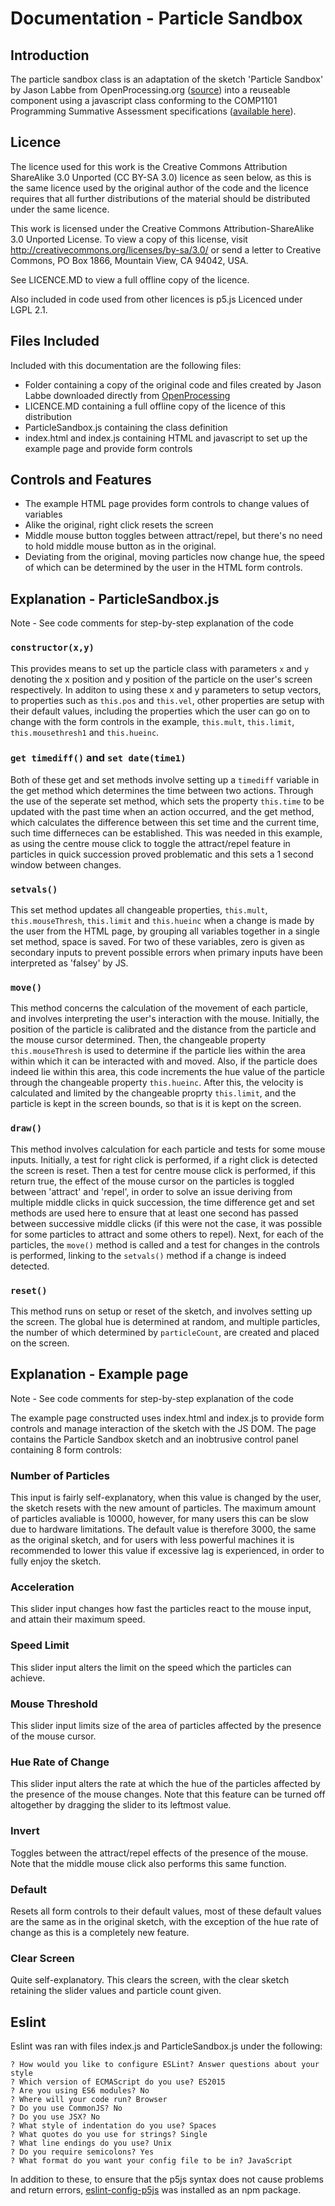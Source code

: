 # Documentation - Particle Sandbox
## Introduction

The particle sandbox class is an adaptation of the sketch 'Particle Sandbox' by Jason Labbe from OpenProcessing.org ([source](https://www.openprocessing.org/sketch/605835)) 
into a reuseable component using a javascript class conforming to the 
COMP1101 Programming Summative Assessment specifications ([available here](https://github.com/stevenaeola/gitpitch/blob/master/prog/assessment_p5/README.md)).

## Licence

The licence used for this work is the Creative Commons Attribution ShareAlike 3.0 Unported (CC BY-SA 3.0) licence as seen below, as this is the
same licence used by the original author of the code and the licence requires that all further distributions of the material should be
distributed under the same licence.

This work is licensed under the Creative Commons Attribution-ShareAlike 3.0 Unported License. To view a copy of this license, visit http://creativecommons.org/licenses/by-sa/3.0/ or send a letter to Creative Commons, PO Box 1866, Mountain View, CA 94042, USA.

See LICENCE.MD to view a full offline copy of the licence.

Also included in code used from other licences is p5.js Licenced under LGPL 2.1.

## Files Included

Included with this documentation are the following files:

- Folder containing a copy of the original code and files created by Jason Labbe downloaded directly from [OpenProcessing](https://www.openprocessing.org/sketch/605835)
- LICENCE.MD containing a full offline copy of the licence of this distribution
- ParticleSandbox.js containing the class definition
- index.html and index.js containing HTML and javascript to set up the example page and provide form controls

## Controls and Features

- The example HTML page provides form controls to change values of variables
- Alike the original, right click resets the screen 
- Middle mouse button toggles between attract/repel, but there's no need to hold middle mouse button as in the original.
- Deviating from the original, moving particles now change hue, the speed of which can be determined by the user in the HTML form controls.

## Explanation - ParticleSandbox.js

Note - See code comments for step-by-step explanation of the code

### `constructor(x,y)`

This provides means to set up the particle class with parameters `x` and `y` denoting the x position and y position of the particle on the user's screen respectively. In additon to using these x and y parameters to setup vectors, to properties such as `this.pos` and `this.vel`, other properties are setup with their default values, including the properties which the user can go on to change with the form controls in the example, `this.mult`, `this.limit`, `this.mousethresh1` and `this.hueinc`.

### `get timediff()` and `set date(time1)`

Both of these get and set methods involve setting up a `timediff` variable in the get method which determines the time between two actions. Through the use of the seperate set method, which sets the property `this.time` to be updated with the past time when an action occurred, and the get method, which calculates the difference between this set time and the current time, such time differneces can be established. This was needed in this example, as using the centre mouse click to toggle the attract/repel feature in particles in quick succession proved problematic and this sets a 1 second window between changes.

### `setvals()`

This set method updates all changeable properties, `this.mult`, `this.mouseThresh`, `this.limit` and `this.hueinc` when a change is made by the user from the HTML page, by grouping all variables together in a single set method, space is saved. For two of these variables, zero is given as secondary inputs to prevent possible errors when primary inputs have been interpreted as 'falsey' by JS.

### `move()`

This method concerns the calculation of the movement of each particle, and involves interpreting the user's interaction with the mouse. Initially, the position of the particle is calibrated and the distance from the particle and the mouse cursor determined. Then, the changeable property `this.mouseThresh` is used to determine if the particle lies within the area within which it can be interacted with and moved. Also, if the particle does indeed lie within this area, this code increments the hue value of the particle through the changeable property `this.hueinc`. After this, the velocity is calculated and limited by the changeable proprty `this.limit`, and the particle is kept in the screen bounds, so that is it is kept on the screen.

### `draw()`

This method involves calculation for each particle and tests for some mouse inputs. Initially, a test for right click is performed, if a right click is detected the screen is reset. Then a test for centre mouse click is performed, if this return true, the effect of the mouse cursor on the particles is toggled between 'attract' and 'repel', in order to solve an issue deriving from multiple middle clicks in quick succession, the time difference get and set methods are used here to ensure that at least one second has passed between successive middle clicks (if this were not the case, it was possible for some particles to attract and some others to repel). Next, for each of the particles, the `move()` method is called and a test for changes in the controls is performed, linking to the `setvals()` method if a change is indeed detected.

### `reset()`

This method runs on setup or reset of the sketch, and involves setting up the screen. The global hue is determined at random, and multiple particles, the number of which determined by `particleCount`, are created and placed on the screen.

## Explanation - Example page

Note - See code comments for step-by-step explanation of the code

The example page constructed uses index.html and index.js to provide form controls and manage interaction of the sketch with the JS DOM. The page contains the Particle Sandbox sketch and an inobtrusive control panel containing 8 form controls:

### Number of Particles

This input is fairly self-explanatory, when this value is changed by the user, the sketch resets with the new amount of particles. The maximum amount of particles avaliable is 10000, however, for many users this can be slow due to hardware limitations. The default value is therefore 3000, the same as the original sketch, and for users with less powerful machines it is recommended to lower this value if excessive lag is experienced, in order to fully enjoy the sketch.

### Acceleration

This slider input changes how fast the particles react to the mouse input, and attain their maximum speed. 

### Speed Limit

This slider input alters the limit on the speed which the particles can achieve.

### Mouse Threshold

This slider input limits size of the area of particles affected by the presence of the mouse cursor.

### Hue Rate of Change

This slider input alters the rate at which the hue of the particles affected by the presence of the mouse changes. Note that this feature can be turned off altogether by dragging the slider to its leftmost value.

### Invert

Toggles between the attract/repel effects of the presence of the mouse. Note that the middle mouse click also performs this same function.

### Default

Resets all form controls to their default values, most of these default values are the same as in the original sketch, with the exception of the hue rate of change as this is a completely new feature.

### Clear Screen

Quite self-explanatory. This clears the screen, with the clear sketch retaining the slider values and particle count given.

## Eslint

Eslint was ran with files index.js and ParticleSandbox.js under the following:

    ? How would you like to configure ESLint? Answer questions about your style
    ? Which version of ECMAScript do you use? ES2015
    ? Are you using ES6 modules? No
    ? Where will your code run? Browser
    ? Do you use CommonJS? No
    ? Do you use JSX? No
    ? What style of indentation do you use? Spaces
    ? What quotes do you use for strings? Single
    ? What line endings do you use? Unix
    ? Do you require semicolons? Yes
    ? What format do you want your config file to be in? JavaScript
   
In addition to these, to ensure that the p5js syntax does not cause problems and return errors, [eslint-config-p5js](https://www.npmjs.com/package/eslint-config-p5js?fbclid=IwAR2jkfJLbr5icxBIWWvRX7ieQFMmhXhbgUVCURbHFV1GT40bja-miZWFdoI) was installed as an npm package.
